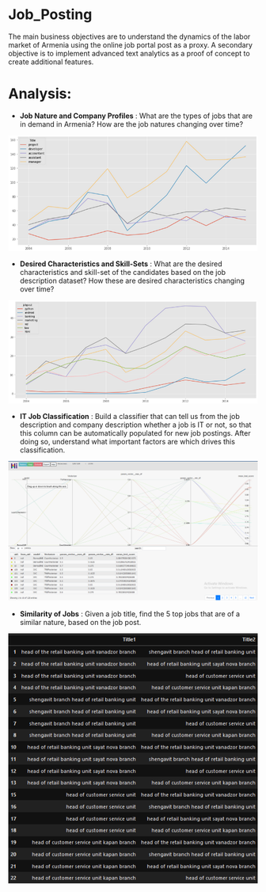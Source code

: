 # Job_Posting

The main business objectives are to understand the dynamics of the labor market of Armenia using the online job portal post as a proxy. A secondary objective is to implement advanced text analytics as a proof of concept to create additional features.
 
# Analysis:

- **Job Nature and Company Profiles** : What are the types of jobs that are in demand in Armenia? How are the job natures changing over time?

![](analysis_graphs/Jobs_demand.png)

- **Desired Characteristics and Skill-Sets** : What are the desired characteristics and skill-set of the candidates based on the job description dataset? How these are desired characteristics changing over time?

![](analysis_graphs/skills.png)

- **IT  Job Classification** : Build  a  classifier  that  can  tell  us  from  the  job  description  and  company description whether a job is IT or not, so that this column can be automatically populated for new job postings. After doing so, understand what important factors are which drives this classification.

![](analysis_graphs/Hiplot_Gridsearch.png)

- **Similarity of Jobs** : Given a job title, find the 5 top jobs that are of a similar nature, based on the job post.

![](analysis_graphs/Similar.png)
